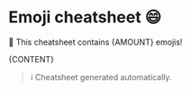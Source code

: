 # Emoji cheatsheet 😄

🎉 This cheatsheet contains {AMOUNT} emojis!

{CONTENT}

> ℹ️ Cheatsheet generated automatically.
